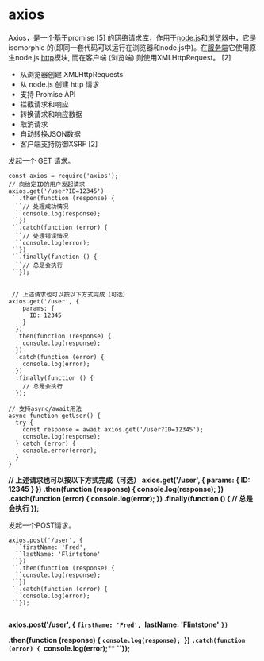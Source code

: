 # axios



Axios，是一个基于promise [5] 的网络请求库，作用于[node.js](https://baike.baidu.com/item/node.js/7567977?fromModule=lemma_inlink)和[浏览器](https://baike.baidu.com/item/浏览器/213911?fromModule=lemma_inlink)中，它是 isomorphic 的(即同一套代码可以运行在浏览器和node.js中)。在[服务端](https://baike.baidu.com/item/服务端/6492316?fromModule=lemma_inlink)它使用原生node.js [http](https://baike.baidu.com/item/http/243074?fromModule=lemma_inlink)模块, 而在客户端 (浏览端) 则使用XMLHttpRequest。 [2] 





- 从浏览器创建 XMLHttpRequests
- 从 node.js 创建 http 请求
- 支持 Promise API
- 拦截请求和响应
- 转换请求和响应数据
- 取消请求
- 自动转换JSON数据
- 客户端支持防御XSRF [2] 





发起一个 GET 请求。

```
const axios = require('axios');
// 向给定ID的用户发起请求
axios.get('/user?ID=12345')
 ``.then(function (response) {
  ``// 处理成功情况
  ``console.log(response);
 ``})
 ``.catch(function (error) {
  ``// 处理错误情况
  ``console.log(error);
 ``})
 ``.finally(function () {
  ``// 总是会执行
 ``});
 
 
 // 上述请求也可以按以下方式完成（可选）
axios.get('/user', {
    params: {
      ID: 12345
    }
  })
  .then(function (response) {
    console.log(response);
  })
  .catch(function (error) {
    console.log(error);
  })
  .finally(function () {
    // 总是会执行
  });  
 
// 支持async/await用法
async function getUser() {
  try {
    const response = await axios.get('/user?ID=12345');
    console.log(response);
  } catch (error) {
    console.error(error);
  }
}
```

 ****// 上述请求也可以按以下方式完成（可选）**
**axios.get('/user', {**
    **params: {**
      **ID: 12345**
    **}**
  **})**
  **.then(function (response) {**
    **console.log(response);**
  **})**
  **.catch(function (error) {**
    **console.log(error);**
  **})**
  **.finally(function () {**
    **// 总是会执行**
  });**  



发起一个POST请求。

```
axios.post('/user', {
  ``firstName: 'Fred',
  ``lastName: 'Flintstone'
 ``})
 ``.then(function (response) {
  ``console.log(response);
 ``})
 ``.catch(function (error) {
  ``console.log(error);
 ``});
```

```

```

**axios.post('/user', {**
  	**``firstName: 'Fred',
  ``lastName: 'Flintstone'**
 **``})
 ``**

**.then(function (response) {**
  	**``console.log(response);
 ``})**
  **``.catch(function (error) {
  ``console.log(error);****
 **``});**















